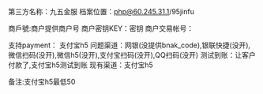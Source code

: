 第三方名称：九五金服
档案位置：php@60.245.31.1/95jinfu

商戶號:商户提供商户号
商户密钥KEY：密钥
商户交易帐号：

支持payment： 支付宝h5
问题渠道：网银(没提供bnak_code),银联快捷(没开),微信扫码(没开),微信h5(没开),支付宝扫码(没开),QQ扫码(没开)
测试到账：让客户付款了,支付宝h5测试到账
现有渠道：支付宝h5

备注:支付宝h5最低50